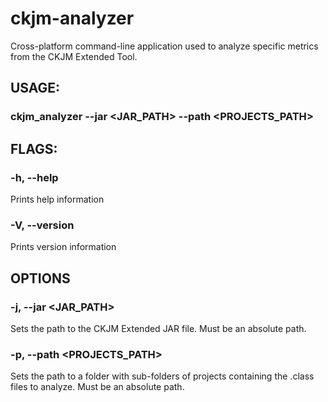 # ckjm-analyzer

Cross-platform command-line application used to analyze specific metrics from the CKJM Extended Tool. 

## USAGE:
### ckjm_analyzer --jar <JAR_PATH> --path <PROJECTS_PATH>

## FLAGS:
### -h, --help
Prints help information
    
### -V, --version
Prints version information

## OPTIONS
### -j, --jar <JAR_PATH>
Sets the path to the CKJM Extended JAR file. Must be an absolute path.

### -p, --path <PROJECTS_PATH>

Sets the path to a folder with sub-folders of projects containing the .class files to analyze. Must be an absolute path.
